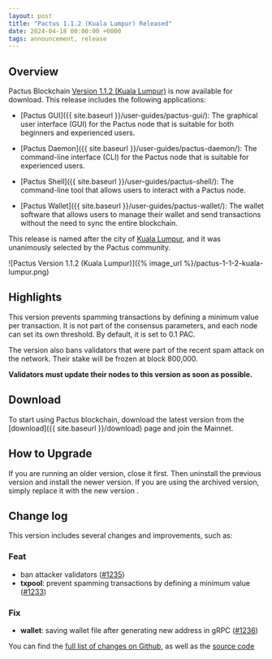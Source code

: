 ```yaml
---
layout: post
title: "Pactus 1.1.2 (Kuala Lumpur) Released"
date: 2024-04-18 00:00:00 +0000
tags: announcement, release
---
```


## Overview

Pactus Blockchain [Version 1.1.2 (Kuala Lumpur)](https://github.com/pactus-project/pactus/releases/tag/v1.1.2)
is now available for download.
This release includes the following applications:

- [Pactus GUI]({{ site.baseurl }}/user-guides/pactus-gui/):
  The graphical user interface (GUI) for the Pactus node that is suitable
  for both beginners and experienced users.

- [Pactus Daemon]({{ site.baseurl }}/user-guides/pactus-daemon/):
  The command-line interface (CLI) for the Pactus node that is suitable for experienced users.

- [Pactus Shell]({{ site.baseurl }}/user-guides/pactus-shell/):
  The command-line tool that allows users to interact with a Pactus node.

- [Pactus Wallet]({{ site.baseurl }}/user-guides/pactus-wallet/):
  The wallet software that allows users to manage their wallet and send transactions
  without the need to sync the entire blockchain.

This release is named after the city of [Kuala Lumpur](https://en.wikipedia.org/wiki/Kuala_Lumpur),
and it was unanimously selected by the Pactus community.

![Pactus Version 1.1.2 (Kuala Lumpur)]({% image_url %}/pactus-1-1-2-kuala-lumpur.png)

## Highlights

This version prevents spamming transactions by defining a minimum value per transaction.
It is not part of the consensus parameters,
and each node can set its own threshold.
By default, it is set to 0.1 PAC.

The version also bans validators that were part of the recent spam attack on the network.
Their stake will be frozen at block 800,000.

**Validators must update their nodes to this version as soon as possible.**

## Download

To start using Pactus blockchain, download the latest version from the [download]({{ site.baseurl }}/download)
page and join the Mainnet.

## How to Upgrade

If you are running an older version, close it first.
Then uninstall the previous version and install the newer version.
If you are using the archived version, simply replace it with the new version .

## Change log

This version includes several changes and improvements, such as:

### Feat

- ban attacker validators ([#1235](https://github.com/pactus-project/pactus/pull/1235))
- **txpool**: prevent spamming transactions by defining a minimum value ([#1233](https://github.com/pactus-project/pactus/pull/1233))

### Fix

- **wallet**: saving wallet file after generating new address in gRPC ([#1236](https://github.com/pactus-project/pactus/pull/1236))

You can find the [full list of changes on Github](https://github.com/pactus-project/pactus/compare/v1.1.1...v1.1.2),
as well as the [source code](https://github.com/pactus-project/pactus/releases/tag/v1.1.2)
